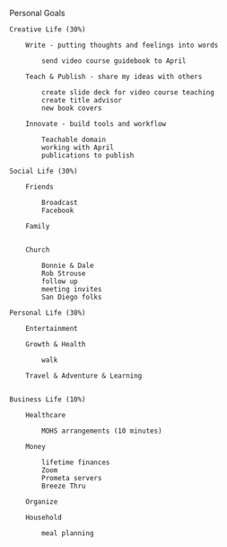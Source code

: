 Personal Goals
    
    Creative Life (30%)
    
        Write - putting thoughts and feelings into words

            send video course guidebook to April

        Teach & Publish - share my ideas with others

            create slide deck for video course teaching
            create title advisor
            new book covers
      
        Innovate - build tools and workflow

            Teachable domain
            working with April
            publications to publish

    Social Life (30%)
    
        Friends

            Broadcast
            Facebook

        Family


        Church

            Bonnie & Dale
            Rob Strouse
            follow up
            meeting invites
            San Diego folks
            
    Personal Life (30%)
    
        Entertainment
        
        Growth & Health

            walk
            
        Travel & Adventure & Learning

           
    Business Life (10%)
    
        Healthcare

            MOHS arrangements (10 minutes)

        Money

            lifetime finances
            Zoom
            Prometa servers
            Breeze Thru
    
        Organize
        
        Household

            meal planning



